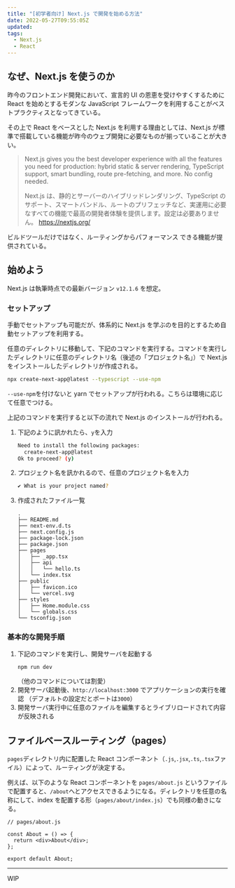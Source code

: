 ```yaml
---
title: "[初学者向け] Next.js で開発を始める方法"
date: 2022-05-27T09:55:05Z
updated:
tags:
  - Next.js
  - React
---
```


## なぜ、Next.js を使うのか

昨今のフロントエンド開発において、宣言的 UI の恩恵を受けやすくするために React を始めとするモダンな JavaScript フレームワークを利用することがベストプラクティスとなってきている。

その上で React をベースとした Next.js を利用する理由としては、Next.js が標準で搭載している機能が昨今のウェブ開発に必要なものが揃っていることが大きい。

> Next.js gives you the best developer experience with all the features you need for production: hybrid static & server rendering, TypeScript support, smart bundling, route pre-fetching, and more. No config needed.
>
> Next.js は、静的とサーバーのハイブリッドレンダリング、TypeScript のサポート、スマートバンドル、ルートのプリフェッチなど、実運用に必要なすべての機能で最高の開発者体験を提供します。設定は必要ありません。
> https://nextjs.org/

ビルドツールだけではなく、ルーティングからパフォーマンス
できる機能が提供されている。

## 始めよう

Next.js は執筆時点での最新バージョン `v12.1.6` を想定。

### セットアップ

手動でセットアップも可能だが、体系的に Next.js を学ぶのを目的とするため自動セットアップを利用する。

任意のディレクトリに移動して、下記のコマンドを実行する。コマンドを実行したディレクトリに任意のディレクトリ名（後述の「プロジェクト名」）で Next.js をインストールしたディレクトリが作成される。

```bash
npx create-next-app@latest --typescript --use-npm
```

`--use-npm`を付けないと yarn でセットアップが行われる。こちらは環境に応じて任意でつける。

上記のコマンドを実行すると以下の流れで Next.js のインストールが行われる。

1. 下記のように訊かれたら、`y`を入力
   ```bash
   Need to install the following packages:
     create-next-app@latest
   Ok to proceed? (y)
   ```
2. プロジェクト名を訊かれるので、任意のプロジェクト名を入力
   ```bash
   ✔ What is your project named?
   ```
3. 作成されたファイル一覧
   ```
   .
   ├── README.md
   ├── next-env.d.ts
   ├── next.config.js
   ├── package-lock.json
   ├── package.json
   ├── pages
   │   ├── _app.tsx
   │   ├── api
   │   │   └── hello.ts
   │   └── index.tsx
   ├── public
   │   ├── favicon.ico
   │   └── vercel.svg
   ├── styles
   │   ├── Home.module.css
   │   └── globals.css
   └── tsconfig.json
   ```

### 基本的な開発手順

1. 下記のコマンドを実行し、開発サーバを起動する
   ```bash
   npm run dev
   ```
   （他のコマンドについては割愛）
2. 開発サーバ起動後、`http://localhost:3000` でアプリケーションの実行を確認
   （デフォルトの設定だとポートは`3000`）
3. 開発サーバ実行中に任意のファイルを編集するとライブリロードされて内容が反映される

## ファイルベースルーティング（pages）

`pages`ディレクトリ内に配置した React コンポーネント（`.js`,`.jsx`,`.ts`,`.tsx`ファイル）によって、ルーティングが決定する。

例えば、以下のような React コンポーネントを `pages/about.js` というファイルで配置すると、`/about`へとアクセスできるようになる。ディレクトリを任意の名称にして、index を配置する形（`pages/about/index.js`）でも同様の動きになる。

```tsx
// pages/about.js

const About = () => {
  return <div>About</div>;
};

export default About;
```

---

WIP
